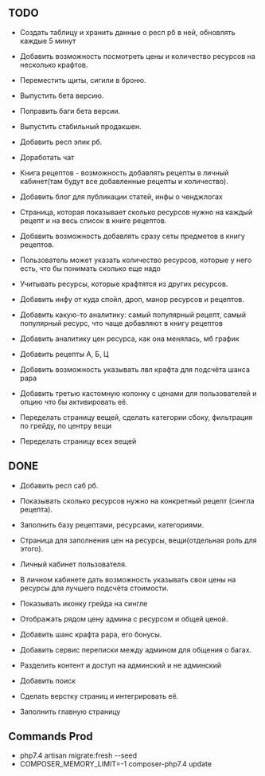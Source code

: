 ## TODO

- Создать таблицу и хранить данные о респ рб в ней, обновлять каждые 5 минут

- Добавить возможность посмотреть цены и количество ресурсов на несколько крафтов.

- Переместить щиты, сигили в броню.

- Выпустить бета версию.

- Поправить баги бета версии.

- Выпустить стабильный продакшен.

- Добавить респ эпик рб.

- Доработать чат

- Книга рецептов - возможность добавлять рецепты в личный кабинет(там будут все добавленные рецепты и количество).

- Добавить блог для публикации статей, инфы о ченджлогах

- Страница, которая показывает сколько ресурсов нужно на каждый рецепт и на весь список в книге рецептов.

- Добавить возможность добавлять сразу сеты предметов в книгу рецептов.

- Пользователь может указать количество ресурсов, которые у него есть, что бы понимать сколько еще надо

- Учитывать ресурсы, которые крафтятся из других ресурсов.

- Добавить инфу от куда спойл, дроп, манор ресурсов и рецептов.

- Добавить какую-то аналитику: самый популярный рецепт, самый популярный ресурс, что чаще добавляют в книгу рецептов

- Добавить аналитику цен ресурса, как она менялась, мб график

- Добавить рецепты А, Б, Ц

- Добавить возможность указывать лвл крафта для подсчёта шанса рара

- Добавить третью кастомную колонку с ценами для пользователей и опцию что бы активировать её.

- Переделать страницу вещей, сделать категории сбоку, фильтрация по грейду, по центру вещи

- Переделать страницу всех вещей

## DONE

- Добавить респ саб рб.
  
- Показывать сколько ресурсов нужно на конкретный рецепт (сингла рецепта).

- Заполнить базу рецептами, ресурсами, категориями.

- Страница для заполнения цен на ресурсы, вещи(отдельная роль для этого).

- Личный кабинет пользователя.

- В личном кабинете дать возможность указывать свои цены на ресурсы для лучшего подсчёта стоимости.

- Показывать иконку грейда на сингле

- Отображать рядом цену админа с ресурсом и общей ценой.

- Добавить шанс крафта рара, его бонусы.

- Добавить сервис переписки между админом для общения о багах.

- Разделить контент и доступ на админский и не админский

- Добавить поиск

- Сделать верстку страниц и интегрировать её.

- Заполнить главную страницу

## Commands Prod

- php7.4 artisan migrate:fresh --seed
- COMPOSER_MEMORY_LIMIT=-1 composer-php7.4 update

